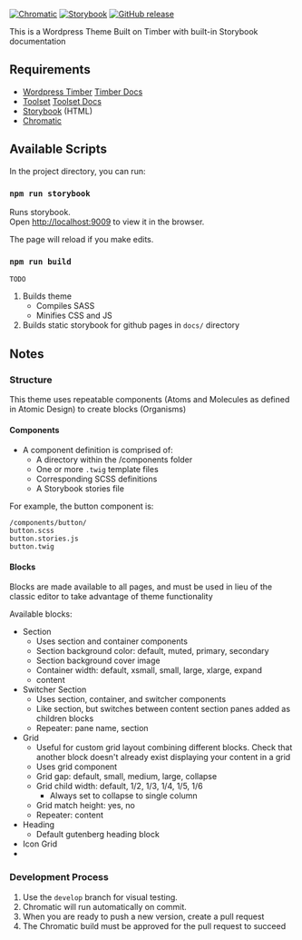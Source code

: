 [![Chromatic](https://img.shields.io/endpoint?url=https%3A%2F%2Fshields-chromatic-37fphvd5hura.runkit.sh%2F%3Fapp%3D5edfc92b24e57500222e5c09)](https://www.chromatic.com/builds?appId=5edfc92b24e57500222e5c09)
[![Storybook](https://img.shields.io/badge/-storybook-success)](https://donald-knieriem-temple.github.io/theme-twenty/?path=/story/welcome--to-storybook)
[![GitHub release](https://img.shields.io/github/package-json/v/donald-knieriem-temple/theme-twenty)](https://GitHub.com/donald-knieriem-temple/theme-twenty/releases/)

This is a Wordpress Theme Built on Timber with built-in Storybook documentation

## Requirements

- [Wordpress Timber](https://www.upstatement.com/timber/) [Timber Docs](https://timber.github.io/docs/)
- [Toolset](https://toolset.com) [Toolset Docs](https://toolset.com/documentation/)
- [Storybook](https://storybook.js.org/) (HTML)
- [Chromatic](https://www.chromatic.com/)

## Available Scripts

In the project directory, you can run:

### `npm run storybook`

Runs storybook.<br />
Open [http://localhost:9009](http://localhost:9009) to view it in the browser.

The page will reload if you make edits.


### `npm run build`

`TODO`

1. Builds theme
	* Compiles SASS
	* Minifies CSS and JS
2. Builds static storybook for github pages in `docs/` directory


## Notes

### Structure

This theme uses repeatable components (Atoms and Molecules as defined in Atomic Design) to create blocks (Organisms)

#### Components

* A component definition is comprised of:
	* A directory within the /components folder
	* One or more `.twig` template files 
	* Corresponding SCSS definitions
	* A Storybook stories file

For example, the button component is:

```
/components/button/
button.scss
button.stories.js
button.twig
```

#### Blocks

Blocks are made available to all pages, and must be used in lieu of the classic editor to take advantage of theme functionality

Available blocks:

- Section
	- Uses section and container components
	- Section background color: default, muted, primary, secondary
	- Section background cover image
	- Container width: default, xsmall, small, large, xlarge, expand
	- content
- Switcher Section
	- Uses section, container, and switcher components
	- Like section, but switches between content section panes added as children blocks
	- Repeater: pane name, section
- Grid
	- Useful for custom grid layout combining different blocks. Check that another block doesn't already exist displaying your content in a grid
	- Uses grid component
	- Grid gap: default, small, medium, large, collapse
	- Grid child width: default, 1/2, 1/3, 1/4, 1/5, 1/6
		- Always set to collapse to single column 
	- Grid match height: yes, no
	- Repeater: content
- Heading
	- Default gutenberg heading block
- Icon Grid
- 


### Development Process

1. Use the `develop` branch for visual testing. 
2. Chromatic will run automatically on commit.
3. When you are ready to push a new version, create a pull request
4. The Chromatic build must be approved for the pull request to succeed